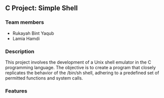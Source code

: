 ## C Project: Simple Shell

### Team members

- Rukayah Bint Yaqub
- Lamia Hamdi

### Description
This project involves the development of a Unix shell emulator in the C programming language. 
The objective is to create a program that closely replicates the behavior of the /bin/sh shell, adhering to a predefined set of permitted functions and system calls.

### Features


